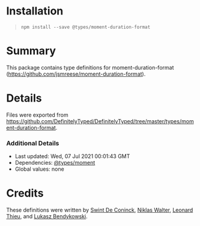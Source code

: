 # Installation
> `npm install --save @types/moment-duration-format`

# Summary
This package contains type definitions for moment-duration-format (https://github.com/jsmreese/moment-duration-format).

# Details
Files were exported from https://github.com/DefinitelyTyped/DefinitelyTyped/tree/master/types/moment-duration-format.

### Additional Details
 * Last updated: Wed, 07 Jul 2021 00:01:43 GMT
 * Dependencies: [@types/moment](https://npmjs.com/package/@types/moment)
 * Global values: none

# Credits
These definitions were written by [Swint De Coninck](https://github.com/SwintDC), [Niklas Walter](https://github.com/TwoStone), [Leonard Thieu](https://github.com/leonard-thieu), and [Lukasz Bendykowski](https://github.com/bendykowski).
